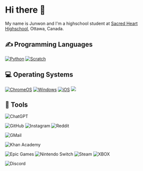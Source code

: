 <h1>Hi there 👋</h1>
<p>My name is Junwon and I'm a highschool student at <a href="https://shh.ocsb.ca/">Sacred Heart Highschool</a>, Ottawa, Canada.</p>

<h2>✍ Programming Languages</h2>
<p>
  <a href="https://github.com/search?q=user%3AJunw-on+language%3Apython"><img alt="Python" src="https://img.shields.io/badge/Python-14354C.svg?logo=python&logoColor=white"></a>
  <a href="https://github.com/search?q=user%3AJunw-on+language%3Apython"><img alt="Scratch" src="https://img.shields.io/badge/Scratch-4D97FF?style=for-the-badge&logo=Scratch&logoColor=white"></a>


</p>

<h2>💻 Operating Systems</h2>
<p>
  <a href="https://www.google.com/intl/en_ca/chromebook/chrome-os/"><img src="https://img.shields.io/badge/chrome%20os-3d89fc?logo=google%20chrome&logoColor=white" alt="ChromeOS"></a>
  <a href="https://www.microsoft.com/en-ca/windows/"><img src="https://img.shields.io/badge/Windows-0078D6?logo=windows&logoColor=white" alt="Windows"></a>
  <a href="https://www.apple.com/ca/ios/"><img src="https://img.shields.io/badge/iOS-000000?logo=ios&logoColor=white" alt="iOS"></a>
  <a href="https://makecode.microbit.org/"><img src="https://img.shields.io/badge/micro:bit-00ED00?style=for-the-badge&logo=micro:bit&logoColor=white"></a>
</p>

## 🔧 Tools

  ![ChatGPT](https://img.shields.io/badge/ChatGPT-74aa9c?style=for-the-badge&logo=openai&logoColor=white)
  
  ![GitHub](https://img.shields.io/badge/github-%23121011.svg?style=for-the-badge&logo=github&logoColor=white)
  ![Instagram](https://img.shields.io/badge/Instagram-E4405F?style=for-the-badge&logo=instagram&logoColor=white)
  ![Reddit](https://img.shields.io/badge/Reddit-FF4500?style=for-the-badge&logo=reddit&logoColor=white)
  
  ![GMail](https://img.shields.io/badge/Gmail-D14836?style=for-the-badge&logo=gmail&logoColor=white)

  ![Khan Academy](https://img.shields.io/badge/Khan%20Academy-14BF96?style=for-the-badge&logo=Khan%20Academy&logoColor=white)
  
  ![Epic Games](https://img.shields.io/badge/Epic%20Games-313131?style=for-the-badge&logo=Epic%20Games&logoColor=white)
  ![Nintendo Switch](https://img.shields.io/badge/Nintendo_Switch-E60012?style=for-the-badge&logo=nintendo-switch&logoColor=white)
  ![Steam](https://img.shields.io/badge/Steam-000000?style=for-the-badge&logo=steam&logoColor=white)
  ![XBOX](https://img.shields.io/badge/Xbox-107C10?style=for-the-badge&logo=xbox&logoColor=white)

  ![Discord](https://img.shields.io/badge/Discord-5865F2?style=for-the-badge&logo=discord&logoColor=white)
  
  
